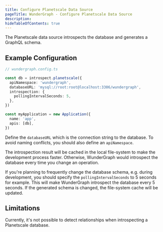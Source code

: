 ```yaml
---
title: Configure Planetscale Data Source
pageTitle: WunderGraph - Configure Planetscale Data Source
description:
hideTableOfContents: true
---
```


The Planetscale data source introspects the database and generates a GraphQL schema.

## Example Configuration

```typescript
// wundergraph.config.ts

const db = introspect.planetscale({
  apiNamespace: 'wundergraph',
  databaseURL: 'mysql://root:root@localhost:3306/wundergraph',
  introspection: {
    pollingIntervalSeconds: 5,
  },
})

const myApplication = new Application({
  name: 'app',
  apis: [db],
})
```

Define the `databaseURL` which is the connection string to the database.
To avoid naming conflicts, you should also define an `apiNamespace`.

The introspection result will be cached in the local file-system to make the development process faster.
Otherwise, WunderGraph would introspect the database every time you change an operation.

If you're planning to frequently change the database schema,
e.g. during development,
you should specify the `pollingIntervalSeconds` to 5 seconds for example.
This will make WunderGraph introspect the database every 5 seconds.
If the generated schema is changed, the file-system cache will be updated.

## Limitations

Currently, it's not possible to detect relationships when introspecting a Planetscale database.
